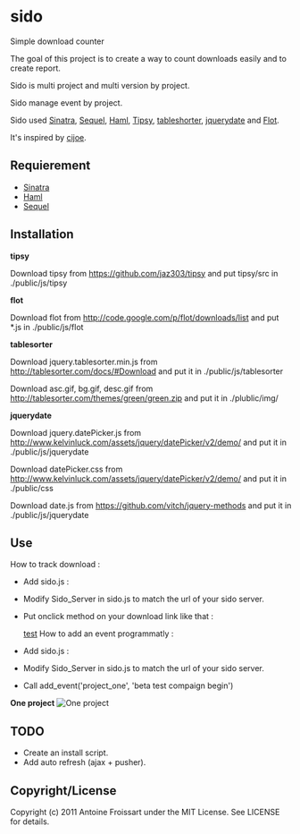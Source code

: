 sido
======

Simple download counter

The goal of this project is to create a way to count downloads easily and to create report.

Sido is multi project and multi version by project.

Sido manage event by project.

Sido used [Sinatra](http://sinatrarb.com), [Sequel](http://sequel.rubyforge.org), [Haml](http://haml-lang.com), [Tipsy](https://github.com/jaz303/tipsy), [tableshorter](http://tablesorter.com), [jquerydate](http://www.kelvinluck.com/assets/jquery/datePicker/v2/demo/) and [Flot](http://code.google.com/p/flot/).

It's inspired by [cijoe](https://github.com/defunkt/cijoe). 

Requierement
------------

* [Sinatra](http://sinatrarb.com)
* [Haml](http://haml-lang.com)
* [Sequel](http://sequel.rubyforge.org)

Installation
------------

**tipsy**

Download tipsy from https://github.com/jaz303/tipsy and put tipsy/src in ./public/js/tipsy

**flot**

Download flot from http://code.google.com/p/flot/downloads/list and put *.js in ./public/js/flot 
 
**tablesorter**

Download jquery.tablesorter.min.js from http://tablesorter.com/docs/#Download and put it in ./public/js/tablesorter

Download asc.gif, bg.gif, desc.gif from http://tablesorter.com/themes/green/green.zip and put it in ./plublic/img/ 

**jquerydate**

Download jquery.datePicker.js from http://www.kelvinluck.com/assets/jquery/datePicker/v2/demo/ and put it in ./public/js/jquerydate

Download datePicker.css from http://www.kelvinluck.com/assets/jquery/datePicker/v2/demo/ and put it in ./public/css

Download date.js from https://github.com/vitch/jquery-methods and put it in ./public/js/jquerydate

Use
---

How to track download :

- Add sido.js : 

    <script type="text/javascript" src="js/sido.js"></script>
- Modify Sido_Server in sido.js to match the url of your sido server.
- Put onclick method on your download link like that : 

    <a href="./flot-0.7.zip" onclick="javascript:track('project_one','nightly')">test</a>
How to add an event programmatly :

- Add sido.js : 

    <script type="text/javascript" src="js/sido.js"></script>
- Modify Sido_Server in sido.js to match the url of your sido server.
- Call add_event('project_one', 'beta test compaign begin')

**One project**
![One project](http://f.cl.ly/items/1Y3E2C02152c0r2v2V03/Sido%20-%20Simple%20Download%20Tracker_1310303203863.png)

TODO
----

* Create an install script.
* Add auto refresh (ajax + pusher).

Copyright/License
-----------------

Copyright (c) 2011 Antoine Froissart under the MIT License. See LICENSE for details.
